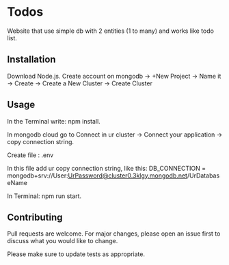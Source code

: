 # Todos

Website that use simple db with 2 entities (1 to many) and works like todo list.

## Installation

Download Node.js.
Create account on mongodb -> +New Project -> Name it -> Create -> Create a New Cluster -> Create Cluster

## Usage

In the Terminal write: npm install.

In mongodb cloud go to Connect in ur cluster -> Connect your application -> copy connection string.

Create file : .env

In this file add ur copy connection string, like this: DB_CONNECTION = mongodb+srv://User:UrPassword@cluster0.3klgy.mongodb.net/UrDatabaseName 

In Terminal: npm run start.

## Contributing
Pull requests are welcome. For major changes, please open an issue first to discuss what you would like to change.

Please make sure to update tests as appropriate.
